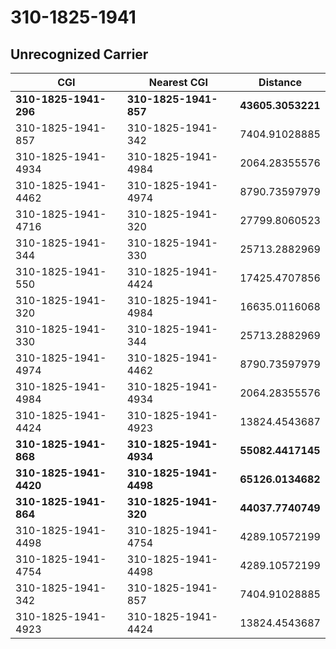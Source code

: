 # 310-1825-1941
## Unrecognized Carrier


| CGI | Nearest CGI | Distance |
|-----|-------------|----------|
| **310-1825-1941-296** | **310-1825-1941-857** | **43605.3053221** |
| 310-1825-1941-857 | 310-1825-1941-342 | 7404.91028885 |
| 310-1825-1941-4934 | 310-1825-1941-4984 | 2064.28355576 |
| 310-1825-1941-4462 | 310-1825-1941-4974 | 8790.73597979 |
| 310-1825-1941-4716 | 310-1825-1941-320 | 27799.8060523 |
| 310-1825-1941-344 | 310-1825-1941-330 | 25713.2882969 |
| 310-1825-1941-550 | 310-1825-1941-4424 | 17425.4707856 |
| 310-1825-1941-320 | 310-1825-1941-4984 | 16635.0116068 |
| 310-1825-1941-330 | 310-1825-1941-344 | 25713.2882969 |
| 310-1825-1941-4974 | 310-1825-1941-4462 | 8790.73597979 |
| 310-1825-1941-4984 | 310-1825-1941-4934 | 2064.28355576 |
| 310-1825-1941-4424 | 310-1825-1941-4923 | 13824.4543687 |
| **310-1825-1941-868** | **310-1825-1941-4934** | **55082.4417145** |
| **310-1825-1941-4420** | **310-1825-1941-4498** | **65126.0134682** |
| **310-1825-1941-864** | **310-1825-1941-320** | **44037.7740749** |
| 310-1825-1941-4498 | 310-1825-1941-4754 | 4289.10572199 |
| 310-1825-1941-4754 | 310-1825-1941-4498 | 4289.10572199 |
| 310-1825-1941-342 | 310-1825-1941-857 | 7404.91028885 |
| 310-1825-1941-4923 | 310-1825-1941-4424 | 13824.4543687 |
